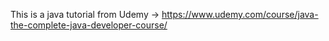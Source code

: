 This is a java tutorial from Udemy -> https://www.udemy.com/course/java-the-complete-java-developer-course/
